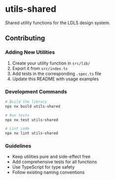 # utils-shared

Shared utility functions for the LDLS design system.

## Contributing

### Adding New Utilities

1. Create your utility function in `src/lib/`
2. Export it from `src/index.ts`
3. Add tests in the corresponding `.spec.ts` file
4. Update this README with usage examples

### Development Commands

```bash
# Build the library
npx nx build utils-shared

# Run tests
npx nx test utils-shared

# Lint code
npx nx lint utils-shared
```

### Guidelines

- Keep utilities pure and side-effect free
- Add comprehensive tests for all functions
- Use TypeScript for type safety
- Follow existing naming conventions


